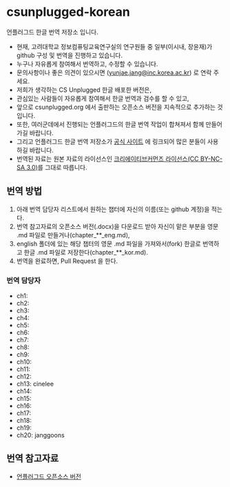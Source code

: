 csunplugged-korean
==================

언플러그드 한글 번역 저장소 입니다.

- 현재, 고려대학교 정보컴퓨팅교육연구실의 연구원들 중 일부(이시내, 장윤재)가 github 구성 및 번역을 진행하고 있습니다.
- 누구나 자유롭게 참여해서 번역하고, 수정할 수 있습니다.
 - 문의사항이나 좋은 의견이 있으시면 (yunjae.jang@inc.korea.ac.kr) 로 연락 주세요.
- 저희가 생각하는 CS Unplugged 한글 배포한 버전은,
 - 관심있는 사람들이 자유롭게 참여해서 한글 번역과 검수를 할 수 있고,
 - 앞으로 csunplugged.org 에서 출판하는 오픈소스 버전을 지속적으로 추가하는 것입니다.
 - 또한, 여러군데에서 진행되는 언플러그드의 한글 번역 작업이 합쳐져서 함께 만들어가길 바랍니다.
 - 그리고 언플러그드 한글 번역 저장소가 [공식 사이트](http://csunplugged.org/) 에 링크되어 많은 분들이 사용하길 바랍니다.
- 번역된 자료는 원본 자료의 라이선스인 [크리에이티브커먼즈 라이선스(CC BY-NC-SA 3.0)](https://creativecommons.org/licenses/by-nc-sa/3.0/)를 그대로 따릅니다.

## 번역 방법
1. 아래 번역 담당자 리스트에서 원하는 챕터에 자신의 이름(또는 github 계정)을 적는다.
2. 번역 참고자료의 오픈소스 버전(.docx)을 다운로드 받아 자신이 맡은 부분을 영문 .md 파일로 만들거나(chapter\_**\_eng.md),
3. english 폴더에 있는 해당 챕터의 영문 .md 파일을 가져와서(fork) 한글로 번역하고 한글 .md 파일로 저장한다(chapter\_**\_kor.md).
4. 번역을 완료하면, Pull Request 을 한다.

### 번역 담당자
- ch1:
- ch2:
- ch3:
- ch4:
- ch5:
- ch6:
- ch7:
- ch8:
- ch9:
- ch10:
- ch11:
- ch12:
- ch13: cinelee
- ch14:
- ch15:
- ch16:
- ch17:
- ch18:
- ch19:
- ch20: janggoons

## 번역 참고자료
- [언플러그드 오픈소스 버전](http://csunplugged.org/open-source-edition-ms-word)
